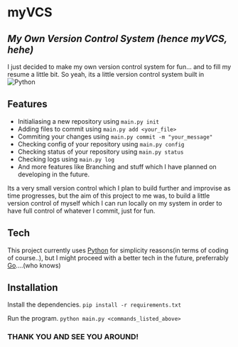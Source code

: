 # myVCS
## _My Own Version Control System (hence myVCS, hehe)_


I just decided to make my own version control system for fun... and to fill my resume a little bit.
So yeah, its a little version control system built in  ![Python](https://img.shields.io/badge/python-3670A0?style=for-the-badge&logo=python&logoColor=ffdd54)

## Features

- Initialiasing a new repository using ``` main.py init ```
- Adding files to commit using ``` main.py add <your_file> ```
- Commiting your changes using ``` main.py commit -m "your_message" ```
- Checking config of your repository using ```main.py config```
- Checking status of your repository using ```main.py status```
- Checking logs using ```main.py log```
- And more features like Branching and stuff which I have planned on developing in the future.

Its a very small version control which I plan to build further and improvise as time progresses, but the aim of this project to me was, to build a little version control of myself which I can run locally on my system in order to have full control of whatever I commit, just for fun.

## Tech

This project currently uses [Python](https://python.org) for simplicity reasons(in terms of coding of course..), but I might proceed with a better tech in the future, preferrably [Go](https://go.dev)....(who knows)

## Installation

Install the dependencies.
```pip install -r requirements.txt```

Run the program.
```python main.py <commands_listed_above>```


### THANK YOU AND SEE YOU AROUND!
